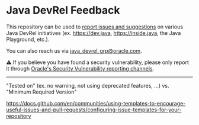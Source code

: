 # Java DevRel Feedback

This repository can be used to [report issues and suggestions](https://github.com/java/devrel/issues) on various Java DevRel initiatives (ex. https://dev.java, https://inside.java, the Java Playground, etc.).

You can also reach us via java_devrel_grp@oracle.com.

⚠️ If you believe you have found a security vulnerability, please only report it through [Oracle's Security Vulnerability reporting channels](https://www.oracle.com/corporate/security-practices/assurance/vulnerability/reporting.html).

-------

"Tested on" (ex. no warning, not using deprecated features, ...) vs. "Minimum Required Version"

https://docs.github.com/en/communities/using-templates-to-encourage-useful-issues-and-pull-requests/configuring-issue-templates-for-your-repository


